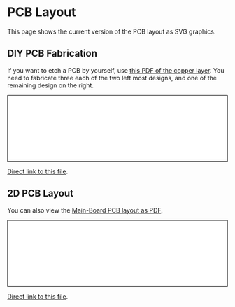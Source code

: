# PCB Layout

This page shows the current version of the PCB layout as SVG graphics.

## DIY PCB Fabrication

If you want to etch a PCB by yourself, use [this PDF of the copper layer](./plot/tritonmischer_pcb_diy.pdf).
You need to fabricate three each of the two left most designs, and one of the remaining design on the right.

<script src="js/svg-pan-zoom.js" charset="UTF-8"></script>
<div style="background-color: white; border: 1px solid black;">
    <embed type="image/svg+xml" src="./plot/tritonmischer_pcb_diy.svg" id="pz_tritonmischer_diy" style="width: 100%;"/>
    <script>
        document.getElementById('pz_tritonmischer_diy').addEventListener('load', function(){
            svgPanZoom(document.getElementById('pz_tritonmischer_diy'), {controlIconsEnabled: true, minZoom: 1.0});
        })
    </script>
</div>

[Direct link to this file](./plot/tritonmischer_pcb_diy.svg).

## 2D PCB Layout

You can also view the [Main-Board PCB layout as PDF](./plot/tritonmischer_pcb.pdf).

<script src="js/svg-pan-zoom.js" charset="UTF-8"></script>
<div style="background-color: white; border: 1px solid black;">
    <embed type="image/svg+xml" src="./plot/tritonmischer_pcb.svg" id="pz_tritonmischer" style="width: 100%;"/>
    <script>
        document.getElementById('pz_tritonmischer').addEventListener('load', function(){
            svgPanZoom(document.getElementById('pz_tritonmischer'), {controlIconsEnabled: true, minZoom: 1.0});
        })
    </script>
</div>

[Direct link to this file](./plot/tritonmischer_pcb.svg).
